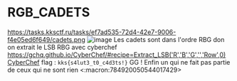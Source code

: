 # RGB_CADETS
https://tasks.kksctf.ru/tasks/ef7ad535-72d4-42e7-9006-f4e05ed6f649/cadets.png
![image](https://tasks.kksctf.ru/tasks/ef7ad535-72d4-42e7-9006-f4e05ed6f649/cadets.png "image")
Les cadets sont dans l'ordre RBG don on extrait le LSB RBG avec cyberchef
https://gchq.github.io/CyberChef/#recipe=Extract_LSB('R','B','G','','Row',0)
[CyberChef](https://gchq.github.io/CyberChef/)
flag : `kks{s4lut3_t0_c4d3ts!}`
GG ! Enfin un qui ne fait pas partie de ceux qui ne sont rien
<:macron:784920050544017429>
